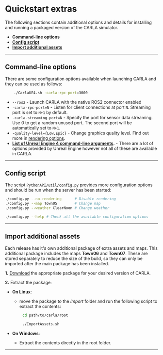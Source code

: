 # Quickstart extras

The following sections contain additional options and details for installing and running a packaged version of the CARLA simulator.

* __[Command-line options](#command-line-options)__  
* __[Config script](#config-script)__
* __[Import additional assets](#import-additional-assets)__  

---

## Command-line options

There are some configuration options available when launching CARLA and they can be used as follows:

```sh
    ./CarlaUE4.sh -carla-rpc-port=3000
```

* `--ros2` - Launch CARLA with the native ROS2 connector enabled
* `-carla-rpc-port=N` - Listen for client connections at port `N`. Streaming port is set to `N+1` by default.  
* `-carla-streaming-port=N` - Specify the port for sensor data streaming. Use 0 to get a random unused port. The second port will be automatically set to `N+1`.  
* `-quality-level={Low,Epic}` - Change graphics quality level. Find out more in [rendering options](adv_rendering_options.md).  
* __[List of Unreal Engine 4 command-line arguments][ue4clilink].__ - There are a lot of options provided by Unreal Engine however not all of these are available in CARLA.  

[ue4clilink]: https://docs.unrealengine.com/en-US/Programming/Basics/CommandLineArguments

--- 

## Config script

The script [`PythonAPI/util/config.py`][config] provides more configuration options and should be run when the server has been started:

[config]: https://github.com/carla-simulator/carla/blob/master/PythonAPI/util/config.py

```sh
./config.py --no-rendering      # Disable rendering
./config.py --map Town05        # Change map
./config.py --weather ClearNoon # Change weather

./config.py --help # Check all the available configuration options
```

---

## Import additional assets 

Each release has it's own additional package of extra assets and maps. This additional package includes the maps __Town06__ and __Town07__. These are stored separately to reduce the size of the build, so they can only be imported after the main package has been installed. 

__1.__ [Download](https://github.com/carla-simulator/carla/blob/master/Docs/download.md) the appropriate package for your desired version of CARLA.

__2.__ Extract the package:

- __On Linux__:

    - move the package to the _Import_ folder and run the following script to extract the contents:  

```sh
        cd path/to/carla/root

        ./ImportAssets.sh
```

- __On Windows__:

    - Extract the contents directly in the root folder. 

---